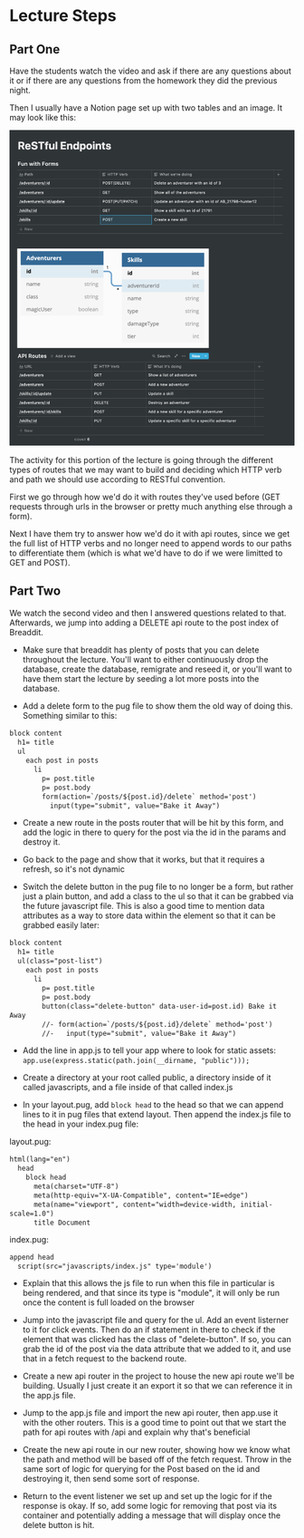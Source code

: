 # Lecture Steps

## Part One

Have the students watch the video and ask if there are any questions about it or if there are any questions from the homework they did the previous night.

Then I usually have a Notion page set up with two tables and an image. It may look like this:

![Notion](./breaddit_api_after/public/images/notion.png)

The activity for this portion of the lecture is going through the different types of routes that we may want to build and deciding which HTTP verb and path we should use according to RESTful convention.

First we go through how we'd do it with routes they've used before (GET requests through urls in the browser or pretty much anything else through a form).

Next I have them try to answer how we'd do it with api routes, since we get the full list of HTTP verbs and no longer need to append words to our paths to differentiate them (which is what we'd have to do if we were limitted to GET and POST).

## Part Two

We watch the second video and then I answered questions related to that. Afterwards, we jump into adding a DELETE api route to the post index of Breaddit.

* Make sure that breaddit has plenty of posts that you can delete throughout the lecture. You'll want to either continuously drop the database, create the database, remigrate and reseed it, or you'll want to have them start the lecture by seeding a lot more posts into the database.

* Add a delete form to the pug file to show them the old way of doing this. Something similar to this:

```pug
block content
  h1= title
  ul
    each post in posts
      li
        p= post.title
        p= post.body
        form(action=`/posts/${post.id}/delete` method='post')
          input(type="submit", value="Bake it Away")
```

* Create a new route in the posts router that will be hit by this form, and add the logic in there to query for the post via the id in the params and destroy it.

* Go back to the page and show that it works, but that it requires a refresh, so it's not dynamic

* Switch the delete button in the pug file to no longer be a form, but rather just a plain button, and add a class to the ul so that it can be grabbed via the future javascript file. This is also a good time to mention data attributes as a way to store data within the element so that it can be grabbed easily later:

```pug
block content
  h1= title
  ul(class="post-list")
    each post in posts
      li
        p= post.title
        p= post.body
        button(class="delete-button" data-user-id=post.id) Bake it Away
        //- form(action=`/posts/${post.id}/delete` method='post')
        //-   input(type="submit", value="Bake it Away")
```

* Add the line in app.js to tell your app where to look for static assets:
`app.use(express.static(path.join(__dirname, "public")));`

* Create a directory at your root called public, a directory inside of it called javascripts, and a file inside of that called index.js

* In your layout.pug, add `block head` to the head so that we can append lines to it in pug files that extend layout. Then append the index.js file to the head in your index.pug file:

layout.pug:

```pug
html(lang="en")
  head
    block head
      meta(charset="UTF-8")
      meta(http-equiv="X-UA-Compatible", content="IE=edge")
      meta(name="viewport", content="width=device-width, initial-scale=1.0")
      title Document
```

index.pug:

```pug
append head
  script(src="javascripts/index.js" type='module') 
```

* Explain that this allows the js file to run when this file in particular is being rendered, and that since its type is "module", it will only be run once the content is full loaded on the browser

* Jump into the javascript file and query for the ul. Add an event listerner to it for click events. Then do an if statement in there to check if the element that was clicked has the class of "delete-button". If so, you can grab the id of the post via the data attribute that we added to it, and use that in a fetch request to the backend route.

* Create a new api router in the project to house the new api route we'll be building. Usually I just create it an export it so that we can reference it in the app.js file.

* Jump to the app.js file and import the new api router, then app.use it with the other routers. This is a good time to point out that we start the path for api routes with /api and explain why that's beneficial

* Create the new api route in our new router, showing how we know what the path and method will be based off of the fetch request. Throw in the same sort of logic for querying for the Post based on the id and destroying it, then send some sort of response.

* Return to the event listener we set up and set up the logic for if the response is okay. If so, add some logic for removing that post via its container and potentially adding a message that will display once the delete button is hit.

